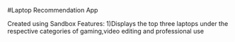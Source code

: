 #Laptop Recommendation App

Created using Sandbox
Features:
1)Displays the top three laptops under the respective categories of gaming,video editing and professional use